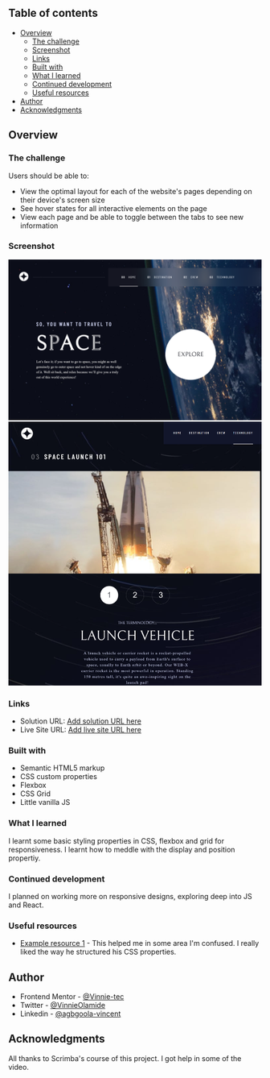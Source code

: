 ## Table of contents
- [Overview](#overview)
  - [The challenge](#the-challenge)
  - [Screenshot](#screenshot)
  - [Links](#links)
  - [Built with](#built-with)
  - [What I learned](#what-i-learned)
  - [Continued development](#continued-development)
  - [Useful resources](#useful-resources)
- [Author](#author)
- [Acknowledgments](#acknowledgments)

## Overview
### The challenge
Users should be able to:

- View the optimal layout for each of the website's pages depending on their device's screen size
- See hover states for all interactive elements on the page
- View each page and be able to toggle between the tabs to see new information

### Screenshot

![Screenshot](./assets/Screenshot/screenshot.png)
![Screenshot](./assets/Screenshot/screenshot2.png)

### Links

- Solution URL: [Add solution URL here](http://127.0.0.1:5500/index.html)
- Live Site URL: [Add live site URL here](https://your-live-site-url.com)

### Built with

- Semantic HTML5 markup
- CSS custom properties
- Flexbox
- CSS Grid
- Little vanilla JS

### What I learned
I learnt some basic styling properties in CSS, flexbox and grid for responsiveness. I learnt how to meddle with the display and position propertiy.

### Continued development

I planned on working more on responsive designs, exploring deep into JS and React.

### Useful resources

- [Example resource 1](https://github.com/LoufaSupreme/scrimba_space-tourism/blob/main/index.css) - This helped me in some area I'm confused. I really liked the way he structured his CSS properties.

## Author

- Frontend Mentor - [@Vinnie-tec](https://www.frontendmentor.io/profile/Vinnie-tec)
- Twitter - [@VinnieOlamide](https://www.twitter.com/VinnieOlamide)
- Linkedin - [@agbgoola-vincent](https://www.linkedin.com/in/agboola-vincent)

## Acknowledgments

All thanks to Scrimba's course of this project. I got help in some of the video. 